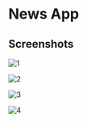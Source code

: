 # News App

## Screenshots

![1](/screenshots/1.png)

![2](/screenshots/2.png)

![3](/screenshots/3.png)

![4](/screenshots/4.png)

